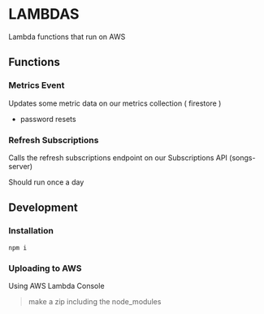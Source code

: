 # LAMBDAS

Lambda functions that run on AWS

<!--

Currently hosted by nzulaica on us-east-2

-->

## Functions

### Metrics Event

Updates some metric data on our metrics collection ( firestore )

- password resets

### Refresh Subscriptions

Calls the refresh subscriptions endpoint on our Subscriptions API (songs-server)

Should run once a day

## Development

### Installation

```
npm i
```

### Uploading to AWS

Using AWS Lambda Console

> make a zip including the node_modules
